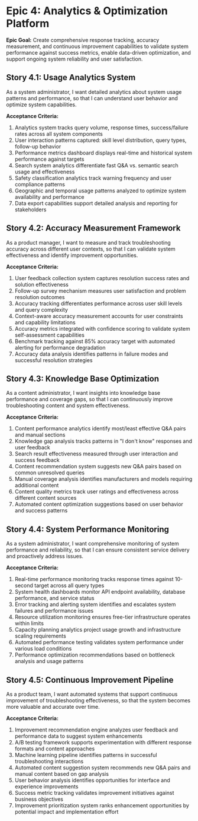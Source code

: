 # Epic 4: Analytics & Optimization Platform

**Epic Goal:** Create comprehensive response tracking, accuracy measurement, and continuous improvement capabilities to validate system performance against success metrics, enable data-driven optimization, and support ongoing system reliability and user satisfaction.

## Story 4.1: Usage Analytics System
As a system administrator,
I want detailed analytics about system usage patterns and performance,
so that I can understand user behavior and optimize system capabilities.

**Acceptance Criteria:**
1. Analytics system tracks query volume, response times, success/failure rates across all system components
2. User interaction patterns captured: skill level distribution, query types, follow-up behavior
3. Performance metrics dashboard displays real-time and historical system performance against targets
4. Search system analytics differentiate fast Q&A vs. semantic search usage and effectiveness
5. Safety classification analytics track warning frequency and user compliance patterns
6. Geographic and temporal usage patterns analyzed to optimize system availability and performance
7. Data export capabilities support detailed analysis and reporting for stakeholders

## Story 4.2: Accuracy Measurement Framework
As a product manager,
I want to measure and track troubleshooting accuracy across different user contexts,
so that I can validate system effectiveness and identify improvement opportunities.

**Acceptance Criteria:**
1. User feedback collection system captures resolution success rates and solution effectiveness
2. Follow-up survey mechanism measures user satisfaction and problem resolution outcomes
3. Accuracy tracking differentiates performance across user skill levels and query complexity
4. Context-aware accuracy measurement accounts for user constraints and capability limitations
5. Accuracy metrics integrated with confidence scoring to validate system self-assessment capabilities
6. Benchmark tracking against 85% accuracy target with automated alerting for performance degradation
7. Accuracy data analysis identifies patterns in failure modes and successful resolution strategies

## Story 4.3: Knowledge Base Optimization
As a content administrator,
I want insights into knowledge base performance and coverage gaps,
so that I can continuously improve troubleshooting content and system effectiveness.

**Acceptance Criteria:**
1. Content performance analytics identify most/least effective Q&A pairs and manual sections
2. Knowledge gap analysis tracks patterns in "I don't know" responses and user feedback
3. Search result effectiveness measured through user interaction and success feedback
4. Content recommendation system suggests new Q&A pairs based on common unresolved queries
5. Manual coverage analysis identifies manufacturers and models requiring additional content
6. Content quality metrics track user ratings and effectiveness across different content sources
7. Automated content optimization suggestions based on user behavior and success patterns

## Story 4.4: System Performance Monitoring
As a system administrator,
I want comprehensive monitoring of system performance and reliability,
so that I can ensure consistent service delivery and proactively address issues.

**Acceptance Criteria:**
1. Real-time performance monitoring tracks response times against 10-second target across all query types
2. System health dashboards monitor API endpoint availability, database performance, and service status
3. Error tracking and alerting system identifies and escalates system failures and performance issues
4. Resource utilization monitoring ensures free-tier infrastructure operates within limits
5. Capacity planning analytics project usage growth and infrastructure scaling requirements
6. Automated performance testing validates system performance under various load conditions
7. Performance optimization recommendations based on bottleneck analysis and usage patterns

## Story 4.5: Continuous Improvement Pipeline
As a product team,
I want automated systems that support continuous improvement of troubleshooting effectiveness,
so that the system becomes more valuable and accurate over time.

**Acceptance Criteria:**
1. Improvement recommendation engine analyzes user feedback and performance data to suggest system enhancements
2. A/B testing framework supports experimentation with different response formats and content approaches
3. Machine learning pipeline identifies patterns in successful troubleshooting interactions
4. Automated content suggestion system recommends new Q&A pairs and manual content based on gap analysis
5. User behavior analysis identifies opportunities for interface and experience improvements
6. Success metric tracking validates improvement initiatives against business objectives
7. Improvement prioritization system ranks enhancement opportunities by potential impact and implementation effort

